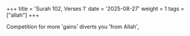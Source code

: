 +++
title = 'Surah 102, Verses 1'
date = '2025-08-27'
weight = 1
tags = ["allah"]
+++

Competition for more ˹gains˺ diverts you ˹from Allah˺,